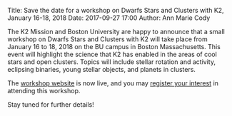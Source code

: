 Title: Save the date for a workshop on Dwarfs Stars and Clusters with K2, January 16-18, 2018
Date: 2017-09-27 17:00
Author: Ann Marie Cody

The K2 Mission and Boston University are happy to announce that a small workshop on Dwarfs Stars and Clusters with K2
will take place from January 16 to 18, 2018 on the BU campus in Boston Massachusetts. This event will highlight the
science that K2 has enabled in the areas of cool stars and open clusters. Topics will include stellar rotation and activity,
eclipsing binaries, young stellar objects, and planets in clusters. 

The [workshop website](https://keplerscience.arc.nasa.gov/cluster-workshop) is now live, and you may [register your interest](https://docs.google.com/forms/d/e/1FAIpQLSdZCWOJd_L10gG-IQ9QYLkKDkkDM99Hn3awA3KStSz2B0AzCQ/viewform?c=0&w=1) in attending this workshop.

Stay tuned for further details!
